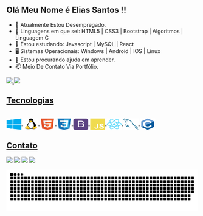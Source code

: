 ## Olá Meu Nome é Elias Santos !!

- 🔭 Atualmente Estou Desempregado.
- 🌱 Linguagens em que sei: HTML5 | CSS3 | Bootstrap | Algoritmos | Linguagem C
- 📖 Estou estudando: Javascript | MySQL | React
- 🖥️ Sistemas Operacionais: Windows | Android | IOS | Linux 
- 🤔 Estou procurando ajuda em aprender.
- 📫 Meio De Contato Via Portfólio.

<div>
  <a href="https://github.com/Dolias18">
  <img height="150em" src="https://github-readme-stats.vercel.app/api?username=Dolias18&show_icons=true&theme=dark&include_all_commits=true&count_private=true"/>
  <img height="150em" src="https://github-readme-stats.vercel.app/api/top-langs/?username=Dolias18&layout=compact&langs_count=16&theme=dark"/>
</div>
  
## Tecnologias
<div style="display: inline_block"><br>
  <img align="center" alt="Elias-Windows" height="30" width="40" src="https://github.com/devicons/devicon/blob/master/icons/windows8/windows8-original.svg">
  <img align="center" alt="Elias-Linux" height="30" width="40" src="https://github.com/devicons/devicon/blob/master/icons/linux/linux-original.svg">
  <img align="center" alt="Elias-HTML" height="30" width="40" src="https://raw.githubusercontent.com/devicons/devicon/master/icons/html5/html5-original.svg">
  <img align="center" alt="Elias-CSS" height="30" width="40" src="https://raw.githubusercontent.com/devicons/devicon/master/icons/css3/css3-original.svg">
  <img align="center" alt="Elias-boot" height="30" width="40" src="https://github.com/devicons/devicon/blob/master/icons/bootstrap/bootstrap-plain.svg">
  <img align="center" alt="Elias-Js" height="30" width="40" src="https://raw.githubusercontent.com/devicons/devicon/master/icons/javascript/javascript-plain.svg">
  <img align="center" alt="Elias-React" height="30" width="40" src="https://raw.githubusercontent.com/devicons/devicon/master/icons/react/react-original.svg">
  <img align="center" alt="Elias-mysql" height="30" width="40" src="https://github.com/devicons/devicon/blob/master/icons/mysql/mysql-original.svg">
  <img align="center" alt="Elias-C" height="30" width="40" src="https://github.com/devicons/devicon/blob/master/icons/c/c-original.svg">
</div>
  
## Contato
  
<div>
  <a href="https://instagram.com/dolias20002" target="_blank"><img src="https://img.shields.io/badge/-Instagram-%23E4405F?style=for-the-badge&logo=instagram&logoColor=white" target="_blank"></a>
  <a href="https://eliassantos.netlify.app/" target="_blank"><img src="https://img.shields.io/badge/Blogger-FF5722?style=for-the-badge&logo=blogger&logoColor=white" target="_blank"></a>   
  <a href = "mailto:contato@santosdejesus96@gmail.com"><img src="https://img.shields.io/badge/Gmail-D14836?style=for-the-badge&logo=gmail&logoColor=white" target="_blank"></a>
  <a href="https://www.linkedin.com/in/elias-santos-6626501a8" target="_blank"><img src="https://img.shields.io/badge/-LinkedIn-%230077B5?style=for-the-badge&logo=linkedin&logoColor=white" target="_blank"></a>   
</div>
  
![Snake animation](https://github.com/Dolias18/Dolias18/blob/main/snake.svg)
